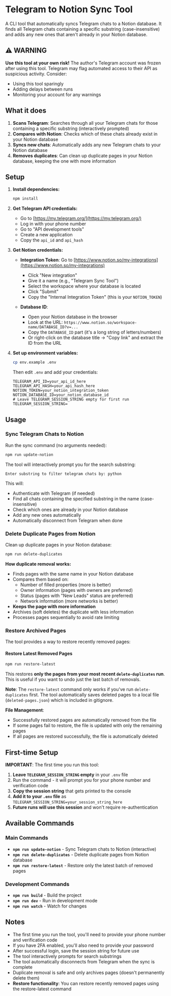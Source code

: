 # Telegram to Notion Sync Tool

A CLI tool that automatically syncs Telegram chats to a Notion database. It finds all Telegram chats containing a specific substring (case-insensitive) and adds any new ones that aren't already in your Notion database.

## ⚠️ WARNING

**Use this tool at your own risk!** The author's Telegram account was frozen after using this tool. Telegram may flag automated access to their API as suspicious activity. Consider:
- Using this tool sparingly
- Adding delays between runs
- Monitoring your account for any warnings

## What it does

1. **Scans Telegram**: Searches through all your Telegram chats for those containing a specific substring (interactively prompted)
2. **Compares with Notion**: Checks which of these chats already exist in your Notion database
3. **Syncs new chats**: Automatically adds any new Telegram chats to your Notion database
4. **Removes duplicates**: Can clean up duplicate pages in your Notion database, keeping the one with more information

## Setup

1. **Install dependencies:**
   ```bash
   npm install
   ```

2. **Get Telegram API credentials:**
   - Go to [https://my.telegram.org/](https://my.telegram.org/)
   - Log in with your phone number
   - Go to "API development tools"
   - Create a new application
   - Copy the `api_id` and `api_hash`

3. **Get Notion credentials:**
   - **Integration Token**: Go to [https://www.notion.so/my-integrations](https://www.notion.so/my-integrations)
     - Click "New integration"
     - Give it a name (e.g., "Telegram Sync Tool")
     - Select the workspace where your database is located
     - Click "Submit"
     - Copy the "Internal Integration Token" (this is your `NOTION_TOKEN`)
   
   - **Database ID**: 
     - Open your Notion database in the browser
     - Look at the URL: `https://www.notion.so/workspace-name/DATABASE_ID?v=...`
     - Copy the `DATABASE_ID` part (it's a long string of letters/numbers)
     - Or right-click on the database title → "Copy link" and extract the ID from the URL

4. **Set up environment variables:**
   ```bash
   cp env.example .env
   ```
   Then edit `.env` and add your credentials:
   ```
   TELEGRAM_API_ID=your_api_id_here
   TELEGRAM_API_HASH=your_api_hash_here
   NOTION_TOKEN=your_notion_integration_token
   NOTION_DATABASE_ID=your_notion_database_id
   # Leave TELEGRAM_SESSION_STRING empty for first run
   TELEGRAM_SESSION_STRING=
   ```

## Usage

### Sync Telegram Chats to Notion

Run the sync command (no arguments needed):
```bash
npm run update-notion
```

The tool will interactively prompt you for the search substring:
```
Enter substring to filter telegram chats by: python
```

This will:
- Authenticate with Telegram (if needed)
- Find all chats containing the specified substring in the name (case-insensitive)
- Check which ones are already in your Notion database
- Add any new ones automatically
- Automatically disconnect from Telegram when done

### Delete Duplicate Pages from Notion

Clean up duplicate pages in your Notion database:
```bash
npm run delete-duplicates
```

**How duplicate removal works:**
- Finds pages with the same name in your Notion database
- Compares them based on:
  - Number of filled properties (more is better)
  - Owner information (pages with owners are preferred)
  - Status (pages with "New Leads" status are preferred)
  - Network information (more networks is better)
- **Keeps the page with more information**
- Archives (soft deletes) the duplicate with less information
- Processes pages sequentially to avoid rate limiting

### Restore Archived Pages

The tool provides a way to restore recently removed pages:

#### **Restore Latest Removed Pages**
```bash
npm run restore-latest
```
This restores **only the pages from your most recent `delete-duplicates` run**. This is useful if you want to undo just the last batch of removals.

**Note**: The `restore-latest` command only works if you've run `delete-duplicates` first. The tool automatically saves deleted pages to a local file (`deleted-pages.json`) which is included in gitignore.

**File Management**: 
- Successfully restored pages are automatically removed from the file
- If some pages fail to restore, the file is updated with only the remaining pages
- If all pages are restored successfully, the file is automatically deleted

## First-time Setup

**IMPORTANT**: The first time you run this tool:

1. **Leave `TELEGRAM_SESSION_STRING` empty** in your `.env` file
2. Run the command - it will prompt you for your phone number and verification code
3. **Copy the session string** that gets printed to the console
4. **Add it to your `.env` file** as `TELEGRAM_SESSION_STRING=your_session_string_here`
5. **Future runs will use this session** and won't require re-authentication

## Available Commands

### Main Commands
- **`npm run update-notion`** - Sync Telegram chats to Notion (interactive)
- **`npm run delete-duplicates`** - Delete duplicate pages from Notion database
- **`npm run restore-latest`** - Restore only the latest batch of removed pages

### Development Commands
- **`npm run build`** - Build the project
- **`npm run dev`** - Run in development mode
- **`npm run watch`** - Watch for changes

## Notes

- The first time you run the tool, you'll need to provide your phone number and verification code
- If you have 2FA enabled, you'll also need to provide your password
- After successful login, save the session string for future use
- The tool interactively prompts for search substrings
- The tool automatically disconnects from Telegram when the sync is complete
- Duplicate removal is safe and only archives pages (doesn't permanently delete them)
- **Restore functionality**: You can restore recently removed pages using the restore-latest command
